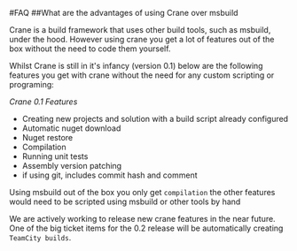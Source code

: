 #FAQ
##What are the advantages of using Crane over msbuild

Crane is a build framework that uses other build tools, such as msbuild, under the hood. However using crane you get a lot of features out of the box without the need to code them yourself.

Whilst Crane is still in it's infancy (version 0.1) below are the following features you get with crane without the need for any custom scripting or programing:

*Crane 0.1 Features*
* Creating new projects and solution with a build script already configured
* Automatic nuget download
* Nuget restore
* Compilation
* Running unit tests
* Assembly version patching
* if using git, includes commit hash and comment

Using msbuild out of the box you only get `compilation` the other features would need to be scripted using msbuild or other tools by hand

We are actively working to release new crane features in the near future. One of the big ticket items for the 0.2 release will be automatically creating `TeamCity builds`.

